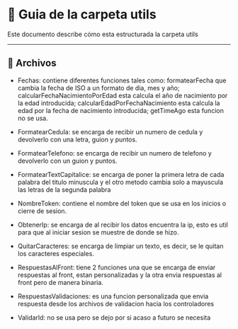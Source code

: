 # 🧬 Guia de la carpeta utils

Este documento describe cómo esta estructurada la carpeta utils

---

## 📁 Archivos

- Fechas: contiene diferentes funciones tales como: formatearFecha que cambia la fecha de ISO a un formato de dia, mes y año; calcularFechaNacimientoPorEdad esta calcula el año de nacimiento por la edad introducida; calcularEdadPorFechaNacimiento esta calcula la edad por la fecha de nacimiento introducida; getTimeAgo esta funcion no se usa.

- FormatearCedula: se encarga de recibir un numero de cedula y devolverlo con una letra, guion y puntos.

- FormatearTelefono: se encarga de recibir un numero de telefono y devolverlo con un guion y puntos.

- FormatearTextCapitalice: se encarga de poner la primera letra de cada palabra del titulo minuscula y el otro metodo cambia solo a mayuscula las letras de la segunda palabra

- NombreToken: contiene el nombre del token que se usa en los inicios o cierre de sesion.

- ObtenerIp: se encarga de al recibir los datos encuentra la ip, esto es util para que al iniciar sesion se muestre de donde se hizo.

- QuitarCaracteres: se encarga de limpiar un texto, es decir, se le quitan los caracteres especiales.

- RespuestasAlFront: tiene 2 funciones una que se encarga de enviar respuestas al front, estan personalizadas y la otra envia respuestas al front pero de manera binaria.

- RespuestasValidaciones: es una funcion personalizada que envia respuesta desde los archivos de validacion hacia los controladores

- ValidarId: no se usa pero se dejo por si acaso a futuro se necesita
